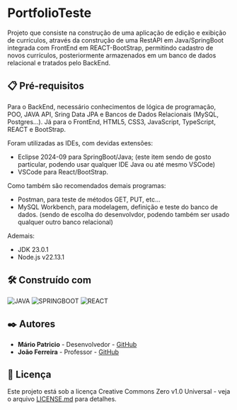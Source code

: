 # PortfolioTeste

Projeto que consiste na construção de uma aplicação de edição e exibição de currículos, através da construção de uma RestAPI em Java/SpringBoot integrada com FrontEnd em REACT-BootStrap, permitindo cadastro de novos currículos, posteriormente armazenados em um banco de dados relacional e tratados pelo BackEnd.

## 📋 Pré-requisitos

Para o BackEnd, necessário conhecimentos de lógica de programação, POO, JAVA API, Sring Data JPA e Bancos de Dados Relacionais (MySQL, Postgres...). Já para o FrontEnd, HTML5, CSS3, JavaScript, TypeScript, REACT e BootStrap.

Foram utilizadas as IDEs, com devidas extensões:
- Eclipse 2024-09 para SpringBoot/Java; (este item sendo de gosto particular, podendo usar qualquer IDE Java ou até mesmo VSCode)
- VSCode para React/BootStrap.

Como também são recomendados demais programas:
- Postman, para teste de métodos GET, PUT, etc...
- MySQL Workbench, para modelagem, definição e teste do banco de dados. (sendo de escolha do desenvolvdor, podendo também ser usado qualquer outro banco relacional)

Ademais:
- JDK 23.0.1
- Node.js v22.13.1

## 🛠️ Construído com

![JAVA](https://img.shields.io/badge/Java-ED8B00?style=for-the-badge&logo=openjdk&logoColor=white)
![SPRINGBOOT](https://img.shields.io/badge/SpringBoot-6DB33F?style=flat-square&logo=Spring&logoColor=white)
![REACT](https://shields.io/badge/react-black?logo=react&style=for-the-badge)
          
## ✒️ Autores

* **Mário Patricio** - Desenvolvedor - [GitHub](https://github.com/MarioPatricio)
* **João Ferreira** - Professor - [GitHub](https://github.com/joaoferreirape)

## 📄 Licença

Este projeto está sob a licença Creative Commons Zero v1.0 Universal - veja o arquivo [LICENSE.md](https://github.com/MarioPatricio/projetoTreina/blob/main/LICENSE) para detalhes.
